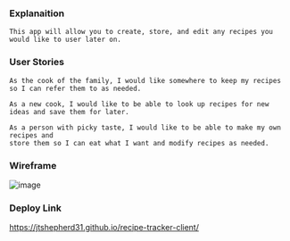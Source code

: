 ### Explanaition
```
This app will allow you to create, store, and edit any recipes you would like to user later on.
```

### User Stories
```
As the cook of the family, I would like somewhere to keep my recipes
so I can refer them to as needed.

As a new cook, I would like to be able to look up recipes for new ideas and save them for later.

As a person with picky taste, I would like to be able to make my own recipes and
store them so I can eat what I want and modify recipes as needed.
```

### Wireframe
![image](https://i.imgur.com/jRFZfjA.png)

### Deploy Link
https://jtshepherd31.github.io/recipe-tracker-client/
